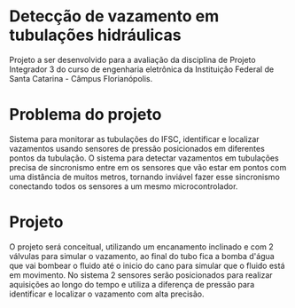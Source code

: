 # Detecção de vazamento em tubulações hidráulicas
Projeto a ser desenvolvido para a avaliação da disciplina de Projeto Integrador 3 do curso de engenharia eletrônica da Instituição Federal de Santa Catarina - Câmpus Florianópolis.

# Problema do projeto
Sistema para monitorar as tubulações do IFSC, identificar e localizar vazamentos usando sensores de pressão posicionados em diferentes pontos da tubulação.
O sistema para detectar vazamentos em tubulações precisa de sincronismo entre em os sensores que vão estar em pontos com uma distância de muitos metros, tornando inviável fazer esse sincronismo conectando todos os sensores a um mesmo microcontrolador.

# Projeto
O projeto será conceitual, utilizando um encanamento inclinado e com 2 válvulas para simular o vazamento, ao final do tubo fica a bomba d'água que vai bombear o fluido até o inicio do cano para simular que o fluido está em movimento. No sistema 2 sensores serão posicionados para realizar aquisições ao longo do tempo e utiliza a diferença de pressão para identificar e localizar o vazamento com alta precisão.
